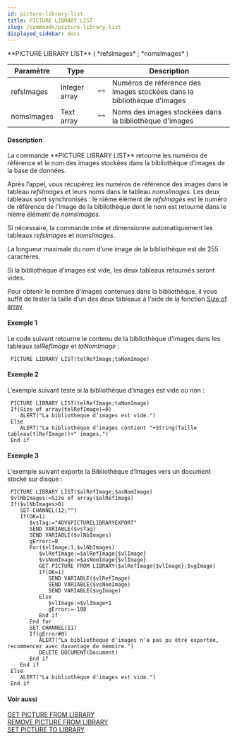 ```yaml
---
id: picture-library-list
title: PICTURE LIBRARY LIST
slug: /commands/picture-library-list
displayed_sidebar: docs
---
```


<!--REF #_command_.PICTURE LIBRARY LIST.Syntax-->**PICTURE LIBRARY LIST** ( *refsImages* ; *nomsImages* )<!-- END REF-->
<!--REF #_command_.PICTURE LIBRARY LIST.Params-->
| Paramètre | Type |  | Description |
| --- | --- | --- | --- |
| refsImages | Integer array | &#x1F858; | Numéros de référence des images stockées dans la bibliothèque d'images |
| nomsImages | Text array | &#x1F858; | Noms des images stockées dans la bibliothèque d'images |

<!-- END REF-->

#### Description 

<!--REF #_command_.PICTURE LIBRARY LIST.Summary-->La commande **PICTURE LIBRARY LIST** retourne les numéros de référence et le nom des images stockées dans la bibliothèque d’images de la base de données.<!-- END REF--> 

Après l’appel, vous récupérez les numéros de référence des images dans le tableau *refsImages* et leurs noms dans le tableau *nomsImages*. Les deux tableaux sont synchronisés : le nième élément de *refsImages* est le numéro de référence de l'image de la bibliothèque dont le nom est retourné dans le nième élément de *nomsImages*.

Si nécessaire, la commande crée et dimensionne automatiquement les tableaux *refsImages* et *nomsImages*. 

La longueur maximale du nom d’une image de la bibliothèque est de 255 caractères.

Si la bibliothèque d’images est vide, les deux tableaux retournés seront vides.

Pour obtenir le nombre d’images contenues dans la bibliothèque, il vous suffit de tester la taille d’un des deux tableaux à l'aide de la fonction [Size of array](size-of-array.md).

#### Exemple 1 

Le code suivant retourne le contenu de la bibliothèque d'images dans les tableaux *telRefImage* et *taNomImage* :

```4d
 PICTURE LIBRARY LIST(telRefImage;taNomImage)
```

#### Exemple 2 

L’exemple suivant teste si la bibliothèque d’images est vide ou non :

```4d
 PICTURE LIBRARY LIST(telRefImage;taNomImage)
 If(Size of array(telRefImage)=0)
    ALERT("La bibliothèque d’images est vide.")
 Else
    ALERT("La bibliothèque d’images contient "+String(Taille tableau(tlRefImage))+" images.")
 End if
```

#### Exemple 3 

L'exemple suivant exporte la Bibliothèque d’Images vers un document stocké sur disque :

```4d
 PICTURE LIBRARY LIST($alRefImage;$asNomImage)
 $vlNbImages:=Size of array($alRefImage)
 If($vlNbImages>0)
    SET CHANNEL(12;"")
    If(OK=1)
       $vsTag:="4DV6PICTURELIBRARYEXPORT"
       SEND VARIABLE($vsTag)
       SEND VARIABLE($vlNbImages)
       gError:=0
       For($vlImage;1;$vlNbImages)
          $vlRefImage:=$alRefImage{$vlImage}
          $vsNomImage:=$asNomImage{$vlImage}
          GET PICTURE FROM LIBRARY($alRefImage{$vlImage};$vgImage)
          If(OK=1)
             SEND VARIABLE($vlRefImage)
             SEND VARIABLE($vsNomImage)
             SEND VARIABLE($vgImage)
          Else
             $vlImage:=$vlImage+1
             gError:=-108
          End if
       End for
       SET CHANNEL(11)
       If(gError#0)
          ALERT("La bibliothèque d'images n'a pas pu être exportée, recommencez avec davantage de mémoire.")
          DELETE DOCUMENT(Document)
       End if
    End if
 Else
    ALERT("La bibliothèque d'images est vide.")
 End if
```

#### Voir aussi 

[GET PICTURE FROM LIBRARY](get-picture-from-library.md)  
[REMOVE PICTURE FROM LIBRARY](remove-picture-from-library.md)  
[SET PICTURE TO LIBRARY](set-picture-to-library.md)  